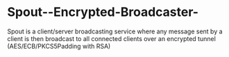 Spout--Encrypted-Broadcaster-
=============================

Spout is a client/server broadcasting service where any message sent by a client is then broadcast to all connected clients over an encrypted tunnel (AES/ECB/PKCS5Padding with RSA)
